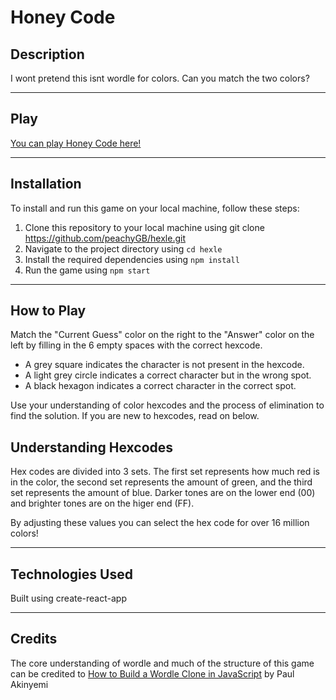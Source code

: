 # Honey Code

## Description

I wont pretend this isnt wordle for colors.
Can you match the two colors?

---

## Play

[You can play Honey Code here!](https://main.dujwbk2t2ztij.amplifyapp.com/)

---

## Installation

To install and run this game on your local machine, follow these steps:

1. Clone this repository to your local machine using git clone https://github.com/peachyGB/hexle.git
2. Navigate to the project directory using `cd hexle`
3. Install the required dependencies using `npm install`
4. Run the game using `npm start`

---

## How to Play

Match the "Current Guess" color on the right to the "Answer" color on the left by filling in the 6 empty spaces with the correct hexcode.

- A grey square indicates the character is not present in the hexcode.
- A light grey circle indicates a correct character but in the wrong spot.
- A black hexagon indicates a correct character in the correct spot.

Use your understanding of color hexcodes and the process of elimination to find the solution.
If you are new to hexcodes, read on below.

## Understanding Hexcodes

Hex codes are divided into 3 sets. The first set represents how much red is in the color, the second set represents the amount of green, and the third set represents the amount of blue. Darker tones are on the lower end (00) and brighter tones are on the higer end (FF).

By adjusting these values you can select the hex code for over 16 million colors!

---

## Technologies Used

Built using create-react-app

---

## Credits

The core understanding of wordle and much of the structure of this game can be credited to [How to Build a Wordle Clone in JavaScript](https://www.freecodecamp.org/news/build-a-wordle-clone-in-javascript/) by Paul Akinyemi
